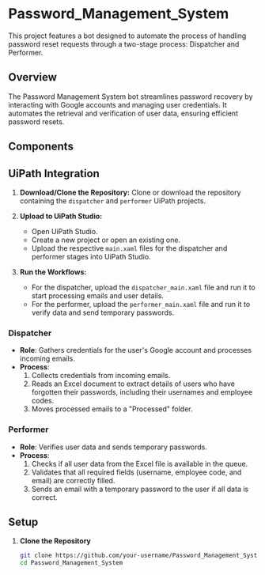 # Password_Management_System

This project features a bot designed to automate the process of handling password reset requests through a two-stage process: Dispatcher and Performer.

## Overview

The Password Management System bot streamlines password recovery by interacting with Google accounts and managing user credentials. It automates the retrieval and verification of user data, ensuring efficient password resets.

## Components

## UiPath Integration

1. **Download/Clone the Repository:**
   Clone or download the repository containing the `dispatcher` and `performer` UiPath projects.

2. **Upload to UiPath Studio:**
   - Open UiPath Studio.
   - Create a new project or open an existing one.
   - Upload the respective `main.xaml` files for the dispatcher and performer stages into UiPath Studio.

3. **Run the Workflows:**
   - For the dispatcher, upload the `dispatcher_main.xaml` file and run it to start processing emails and user details.
   - For the performer, upload the `performer_main.xaml` file and run it to verify data and send temporary passwords.

### Dispatcher

- **Role**: Gathers credentials for the user's Google account and processes incoming emails.
- **Process**:
  1. Collects credentials from incoming emails.
  2. Reads an Excel document to extract details of users who have forgotten their passwords, including their usernames and employee codes.
  3. Moves processed emails to a "Processed" folder.

### Performer

- **Role**: Verifies user data and sends temporary passwords.
- **Process**:
  1. Checks if all user data from the Excel file is available in the queue.
  2. Validates that all required fields (username, employee code, and email) are correctly filled.
  3. Sends an email with a temporary password to the user if all data is correct.

## Setup

1. **Clone the Repository**

   ```bash
   git clone https://github.com/your-username/Password_Management_System.git
   cd Password_Management_System

